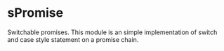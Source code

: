 # sPromise
Switchable promises. This module is an simple implementation of switch and case style statement on a promise chain.
